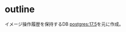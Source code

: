 # outline

イメージ操作履歴を保持するDB
[postgres:17.5](https://github.com/docker-library/postgres/blob/2c6fe8daca9d2ccc143afe6b1cdbc1eb80379d3f/17/bookworm/Dockerfile)を元に作成。